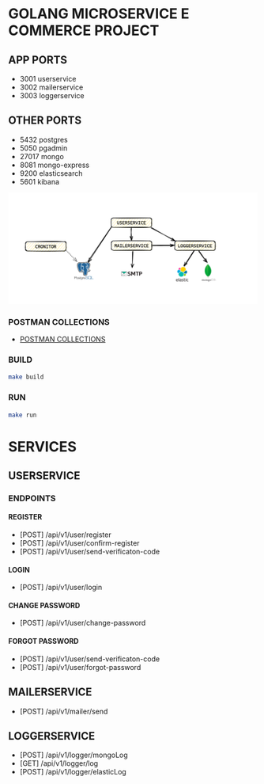 # GOLANG MICROSERVICE E COMMERCE PROJECT

## APP PORTS
- 3001 userservice
- 3002 mailerservice
- 3003 loggerservice

## OTHER PORTS
- 5432 postgres
- 5050 pgadmin
- 27017 mongo
- 8081 mongo-express
- 9200 elasticsearch
- 5601 kibana


![img.png](img.png)

### POSTMAN COLLECTIONS
- [POSTMAN COLLECTIONS](https://github.com/mkaganm/golang-microservice-ecommerce-project/tree/master/postman-collections)


### BUILD
```bash
make build
```

### RUN
```bash
make run
```

# SERVICES

## USERSERVICE

### ENDPOINTS

#### REGISTER
- [POST] /api/v1/user/register
- [POST] /api/v1/user/confirm-register
- [POST] /api/v1/user/send-verificaton-code

#### LOGIN
- [POST] /api/v1/user/login

#### CHANGE PASSWORD
- [POST] /api/v1/user/change-password

#### FORGOT PASSWORD
- [POST] /api/v1/user/send-verificaton-code
- [POST] /api/v1/user/forgot-password

## MAILERSERVICE
- [POST] /api/v1/mailer/send

## LOGGERSERVICE
- [POST] /api/v1/logger/mongoLog
- [GET] /api/v1/logger/log
- [POST] /api/v1/logger/elasticLog

